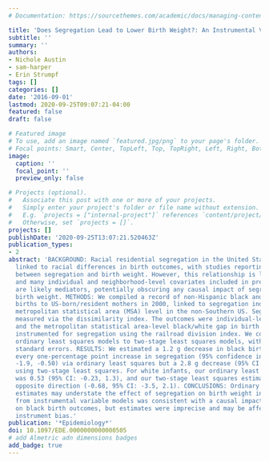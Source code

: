 ```yaml
---
# Documentation: https://sourcethemes.com/academic/docs/managing-content/

title: 'Does Segregation Lead to Lower Birth Weight?: An Instrumental Variable Approach'
subtitle: ''
summary: ''
authors:
- Nichole Austin
- sam-harper
- Erin Strumpf
tags: []
categories: []
date: '2016-09-01'
lastmod: 2020-09-25T09:07:21-04:00
featured: false
draft: false

# Featured image
# To use, add an image named `featured.jpg/png` to your page's folder.
# Focal points: Smart, Center, TopLeft, Top, TopRight, Left, Right, BottomLeft, Bottom, BottomRight.
image:
  caption: ''
  focal_point: ''
  preview_only: false

# Projects (optional).
#   Associate this post with one or more of your projects.
#   Simply enter your project's folder or file name without extension.
#   E.g. `projects = ["internal-project"]` references `content/project/deep-learning/index.md`.
#   Otherwise, set `projects = []`.
projects: []
publishDate: '2020-09-25T13:07:21.520463Z'
publication_types:
- 2
abstract: 'BACKGROUND: Racial residential segregation in the United States has been
  linked to racial differences in birth outcomes, with studies reporting associations
  between segregation and birth weight. However, this relationship is likely confounded,
  and many individual and neighborhood-level covariates included in previous models
  are likely mediators, potentially obscuring any causal impact of segregation on
  birth weight. METHODS: We compiled a record of non-Hispanic black and white singleton
  births to US-born/resident mothers in 2000, linked to segregation indices at the
  metropolitan statistical area (MSA) level in the non-Southern US. Segregation was
  measured via the dissimilarity index. The outcomes were individual-level birth weight
  and the metropolitan statistical area-level black/white gap in birth weight. We
  instrumented for segregation using the railroad division index. We compared race-stratified
  ordinary least squares models to two-stage least squares models, with cluster robust
  standard errors. RESULTS: We estimated a 1.2 g decrease in black birth weight for
  every one-percentage point increase in segregation (95% confidence interval [CI]:
  -1.9, -0.50) via ordinary least squares but a 2.8 g decrease (95% CI: -6.0, 0.48)
  using two-stage least squares. For white infants, our ordinary least squares estimate
  was 0.53 (95% CI: -0.23, 1.3), and our two-stage least squares estimate was in the
  opposite direction (-0.68, 95% CI: -3.5, 2.1). CONCLUSIONS: Ordinary least squares
  estimates may understate the effect of segregation on birth weight in blacks. Evidence
  from instrumental variable models was consistent with a causal impact of segregation
  on black birth outcomes, but estimates were imprecise and may be affected by weak
  instrument bias.'
publication: '*Epidemiology*'
doi: 10.1097/EDE.0000000000000505
# add Almetric adn dimensions badges
add_badge: true
---
```

